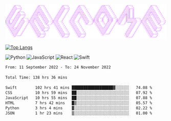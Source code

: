 
![ezcv logo](https://raw.githubusercontent.com/adammgerber/images/main/Welcome.png)

[![Top Langs](https://github-readme-stats.vercel.app/api/top-langs/?username=adammgerber&layout=compact)](https://github.com/anuraghazra/github-readme-stats)

![Python](https://img.shields.io/badge/python-3670A0?style=for-the-badge&logo=python&logoColor=ffdd54)
![JavaScript](https://img.shields.io/badge/javascript-%23323330.svg?style=for-the-badge&logo=javascript&logoColor=%23F7DF1E)
![React](https://img.shields.io/badge/react-%2320232a.svg?style=for-the-badge&logo=react&logoColor=%2361DAFB)
![Swift](https://img.shields.io/badge/swift-F54A2A?style=for-the-badge&logo=swift&logoColor=white)

<!--📊 &nbsp;**Time spent coding**-->

<!--START_SECTION:waka-->

```text
From: 11 September 2022 - To: 24 November 2022

Total Time: 138 hrs 36 mins

Swift        102 hrs 41 mins ██████████████████▓░░░░░░   74.08 %
CSS          10 hrs 59 mins  ██░░░░░░░░░░░░░░░░░░░░░░░   07.92 %
JavaScript   10 hrs 55 mins  ██░░░░░░░░░░░░░░░░░░░░░░░   07.88 %
HTML         7 hrs 42 mins   █▒░░░░░░░░░░░░░░░░░░░░░░░   05.57 %
Python       3 hrs 4 mins    ▓░░░░░░░░░░░░░░░░░░░░░░░░   02.22 %
JSON         1 hr 23 mins    ▒░░░░░░░░░░░░░░░░░░░░░░░░   01.00 %
```

<!--END_SECTION:waka-->

